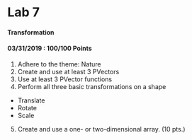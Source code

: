 # Lab 7
#### Transformation
#### 03/31/2019 : 100/100 Points

1. Adhere to the theme: Nature
2. Create and use at least 3 PVectors
3. Use at least 3 PVector functions
4. Perform all three basic transformations on a shape
* Translate
* Rotate
* Scale
5. Create and use a one- or two-dimensional array. (10 pts.)
